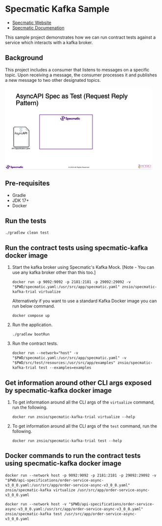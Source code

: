 # Specmatic Kafka Sample

* [Specmatic Website](https://specmatic.io)
* [Specmatic Documenation](https://specmatic.io/documentation.html)

This sample project demonstrates how we can run contract tests against a service which interacts with a kafka broker. 

## Background
This project includes a consumer that listens to messages on a specific topic.
Upon receiving a message, the consumer processes it and publishes a new message to two other designated topics.

![Specmatic Kafka Sample Architecture](AsyncAPI-Request-Reply-Draft.gif)


## Pre-requisites
* Gradle
* JDK 17+
* Docker

## Run the tests
```shell
./gradlew clean test
```

## Run the contract tests using specmatic-kafka docker image 

1. Start the kafka broker using Specmatic's Kafka Mock. [Note - You can use any kafka broker other than this too.]
    ```shell
    docker run -p 9092:9092 -p 2181:2181 -p 29092:29092 -v "$PWD/specmatic.yaml:/usr/src/app/specmatic.yaml" znsio/specmatic-kafka-trial virtualize
    ```
   Alternatively if you want to use a standard Kafka Docker image you can run below command.
   ```shell
   docker compose up
   ```
2. Run the application.
   ```shell
   ./gradlew bootRun
   ```
3. Run the contract tests.
   ```shell
   docker run --network="host" -v "$PWD/specmatic.yaml:/usr/src/app/specmatic.yaml" -v "$PWD/src/test/resources:/usr/src/app/examples" znsio/specmatic-kafka-trial test --examples=examples
   ```

## Get information around other CLI args exposed by specmatic-kafka docker image

1. To get information around all the CLI args of the `virtualize` command, run the following.
   ```shell
   docker run znsio/specmatic-kafka-trial virtualize --help
   ```
2. To get information around all the CLI args of the `test` command, run the following.
   ```shell
   docker run znsio/specmatic-kafka-trial test --help
   ```

## Docker commands to run the contract tests using specmatic-kafka docker image

```shell
docker run --network host -p 9092:9092 -p 2181:2181 -p 29092:29092 -v "$PWD/api-specifications/order-service-async-v3_0_0.yaml:/usr/src/app/order-service-async-v3_0_0.yaml" znsio/specmatic-kafka virtualize /usr/src/app/order-service-async-v3_0_0.yaml
```

```shell
docker run --network host -v "$PWD/api-specifications/order-service-async-v3_0_0.yaml:/usr/src/app/order-service-async-v3_0_0.yaml" znsio/specmatic-kafka test /usr/src/app/order-service-async-v3_0_0.yaml
```
